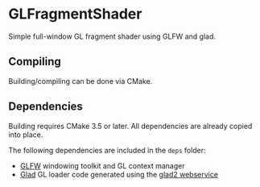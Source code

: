# GLFragmentShader

Simple full-window GL fragment shader using GLFW and glad.

## Compiling

Building/compiling can be done via CMake.

## Dependencies

Building requires CMake 3.5 or later. All dependencies are already copied into place.

The following dependencies are included in the `deps` folder:

- [GLFW](https://www.glfw.org/) windowing toolkit and GL context manager
- [Glad](https://github.com/Dav1dde/glad) GL loader code generated using the [glad2 webservice](https://gen.glad.sh/)
